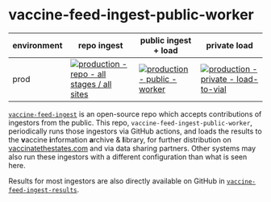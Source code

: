 # vaccine-feed-ingest-public-worker

<!-- markdownlint-disable MD013 -->
| environment | repo ingest | public ingest + load | private load |
|-|-|-|-|
| prod | [![production - repo - all stages / all sites](https://github.com/CAVaccineInventory/vaccine-feed-ingest-public-worker/actions/workflows/production-worker-repo.yml/badge.svg?branch=main)](https://github.com/CAVaccineInventory/vaccine-feed-ingest-public-worker/actions/workflows/production-worker-repo.yml) | [![production - public - worker](https://github.com/CAVaccineInventory/vaccine-feed-ingest-public-worker/actions/workflows/production-worker-gcs.yml/badge.svg?branch=main)](https://github.com/CAVaccineInventory/vaccine-feed-ingest-public-worker/actions/workflows/production-worker-gcs.yml) | [![production - private - load-to-vial](https://github.com/CAVaccineInventory/vaccine-feed-ingest-public-worker/actions/workflows/production-loader-private-gcs.yml/badge.svg?branch=main)](https://github.com/CAVaccineInventory/vaccine-feed-ingest-public-worker/actions/workflows/production-loader-private-gcs.yml) |
<!-- markdownlint-restore -->

[`vaccine-feed-ingest`](https://github.com/CAVaccineInventory/vaccine-feed-ingest) is an open-source repo which accepts contributions of ingestors from the public.
This repo, `vaccine-feed-ingest-public-worker`, periodically runs those ingestors via GitHub actions, and loads the results to the **v**accine **i**nformation **a**rchive & **l**ibrary, for further distribution on [vaccinatethestates.com](https://vaccinatethestates.com) and via data sharing partners.
Other systems may also run these ingestors with a different configuration than what is seen here.

Results for most ingestors are also directly available on GitHub in [`vaccine-feed-ingest-results`](https://github.com/CAVaccineInventory/vaccine-feed-ingest-results).
